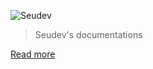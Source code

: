 ![Seudev](/_assets/img/brand/seudev-polychrome-vertical-306px-300px.png)

> Seudev's documentations

[Read more](/home)
